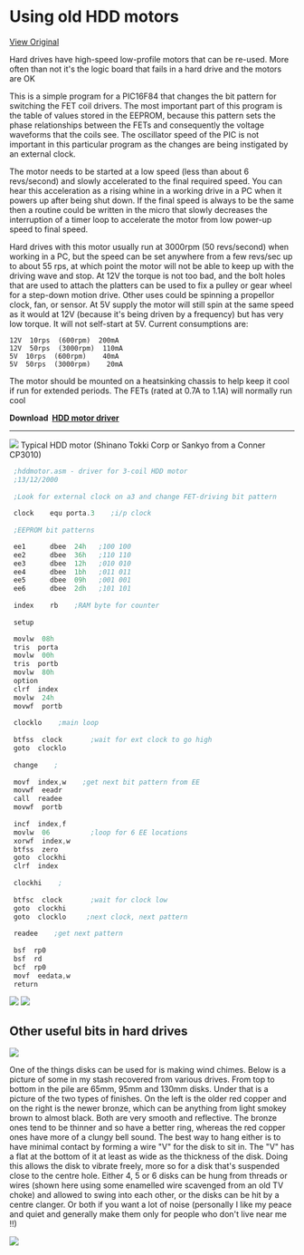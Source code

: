 # Using old HDD motors

[View Original](http://home.clear.net.nz/pages/joecolquitt/0hdd.html)

 Hard drives have high-speed low-profile motors that can be re-used.
More often than not it's the logic board that fails in a hard drive and
the motors are OK

 This is a simple program for a PIC16F84 that changes the bit pattern
for switching the FET coil drivers. The most important part of this
program is the table of values stored in the EEPROM, because this
pattern sets the phase relationships between the FETs and consequently
the voltage waveforms that the coils see. The oscillator speed of the
PIC is not important in this particular program as the changes are being
instigated by an external clock. 

 The motor needs to be started at a low speed (less than about 6
revs/second) and slowly accelerated to the final required speed. You can
hear this acceleration as a rising whine in a working drive in a PC when
it powers up after being shut down. If the final speed is always to be
the same then a routine could be written in the micro that slowly
decreases the interruption of a timer loop to accelerate the motor from
low power-up speed to final speed. 

 Hard drives with this motor usually run at 3000rpm (50 revs/second)
when working in a PC, but the speed can be set anywhere from a few
revs/sec up to about 55 rps, at which point the motor will not be able
to keep up with the driving wave and stop. At 12V the torque is not too
bad, and the bolt holes that are used to attach the platters can be used
to fix a pulley or gear wheel for a step-down motion drive. Other uses
could be spinning a propellor clock, fan, or sensor. At 5V supply the
motor will still spin at the same speed as it would at 12V (because it's
being driven by a frequency) but has very low torque. It will not
self-start at 5V. Current consumptions are: 

	12V  10rps  (600rpm)  200mA
	12V  50rps  (3000rpm)  110mA
	5V  10rps  (600rpm)    40mA
	5V  50rps  (3000rpm)    20mA
 
 The motor should be mounted on a heatsinking chassis to help keep it
cool if run for extended periods. The FETs (rated at 0.7A to 1.1A) will
normally run cool

 **Download  [HDD motor
driver](http://home.clear.net.nz/pages/joecolquitt/hddmotor.zip)**


* * * * *

 ![](http://home.clear.net.nz/pages/joecolquitt/hddmotor.jpg)
 Typical HDD motor (Shinano Tokki Corp or Sankyo from a Conner CP3010)


```asm
 ;hddmotor.asm - driver for 3-coil HDD motor
 ;13/12/2000
 
 ;Look for external clock on a3 and change FET-driving bit pattern
 
 clock    equ porta.3    ;i/p clock
 
 ;EEPROM bit patterns

 ee1      dbee  24h   ;100 100
 ee2      dbee  36h   ;110 110
 ee3      dbee  12h   ;010 010
 ee4      dbee  1bh   ;011 011
 ee5      dbee  09h   ;001 001
 ee6      dbee  2dh   ;101 101
 
 index    rb    ;RAM byte for counter
 
 setup

 movlw  08h
 tris  porta
 movlw  00h
 tris  portb
 movlw  80h
 option
 clrf  index
 movlw  24h
 movwf  portb
 
 clocklo    ;main loop
 
 btfss  clock       ;wait for ext clock to go high
 goto  clocklo
 
 change    ;
 
 movf  index,w    ;get next bit pattern from EE
 movwf  eeadr
 call  readee
 movwf  portb
 
 incf  index,f
 movlw  06          ;loop for 6 EE locations
 xorwf  index,w
 btfss  zero
 goto  clockhi
 clrf  index
 
 clockhi    ;
 
 btfsc  clock       ;wait for clock low
 goto  clockhi
 goto  clocklo     ;next clock, next pattern
 
 readee    ;get next pattern
 
 bsf  rp0
 bsf  rd
 bcf  rp0
 movf  eedata,w
 return
```


![](http://home.clear.net.nz/pages/joecolquitt/hdddrive.gif)
![](http://home.clear.net.nz/pages/joecolquitt/hddfetdrives.gif)


## Other useful bits in hard drives

![](http://home.clear.net.nz/pages/joecolquitt/hddparts.jpg)

 One of the things disks can be used for is making wind chimes. Below is
a picture of some in my stash recovered from various drives. From top to
bottom in the pile are 65mm, 95mm and 130mm disks. Under that is a
picture of the two types of finishes. On the left is the older red
copper and on the right is the newer bronze, which can be anything from
light smokey brown to almost black. Both are very smooth and reflective.
The bronze ones tend to be thinner and so have a better ring, whereas
the red copper ones have more of a clungy bell sound. The best way to
hang either is to have minimal contact by forming a wire "V" for the
disk to sit in. The "V" has a flat at the bottom of it at least as wide
as the thickness of the disk. Doing this allows the disk to vibrate
freely, more so for a disk that's suspended close to the centre hole.
Either 4, 5 or 6 disks can be hung from threads or wires (shown here
using some enamelled wire scavenged from an old TV choke) and allowed to
swing into each other, or the disks can be hit by a centre clanger. Or
both if you want a lot of noise (personally I like my peace and quiet
and generally make them only for people who don't live near me !!) 


![](http://home.clear.net.nz/pages/joecolquitt/platters.jpg)
